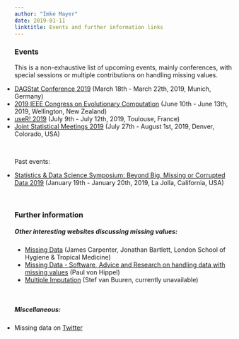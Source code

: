 ```yaml
---
author: "Imke Mayer"
date: 2019-01-11
linktitle: Events and further information links
---
```



### Events

This is a non-exhaustive list of upcoming events, mainly conferences, with special sessions or multiple contributions on handling missing values.

<ul class="list-group" id="events-list">
<li class="list-group-item"> <a href="https://www.dagstat2019.statistik.uni-muenchen.de/index.html" target="_blank">DAGStat Conference 2019</a> (March 18th - March 22th, 2019, Munich, Germany)</li>
<li class="list-group-item"> <a href="http://cec2019.org/index.html" target="_blank">2019 IEEE Congress on Evolutionary Computation</a> (June 10th - June 13th, 2019, Wellington, New Zealand)</li>
<li class="list-group-item"> <a href="http://user2019.r-project.org" target="_blank">useR! 2019</a> (July 9th - July 12th, 2019, Toulouse, France)</li>
<li class="list-group-item"> <a href="http://ww2.amstat.org/meetings/jsm/2019/index.cfm" target="_blank">Joint Statistical Meetings 2019</a> (July 27th - August 1st, 2019, Denver, Colorado, USA)</li>
</ul>

</br>

Past events:

<ul class="list-group" id="events-list">
<li class="list-group-item"> <a href="http://datascience.ucsd.edu/statistics-symposium/" target="_blank">Statistics & Data Science Symposium: Beyond Big, Missing or Corrupted Data 2019</a> (January 19th - January 20th, 2019, La Jolla, California, USA)</li>
</ul>

</br>

### Further information

##### Other interesting websites discussing missing values:
<ul class="list-group" id="websites-list">
<li class="list-group-item"> <a href="http://www.missingdata.org.uk" target="_blank">Missing Data</a> (James Carpenter, Jonathan Bartlett, London School of Hygiene & Tropical Medicine)</li>
<li class="list-group-item"> <a href="https://missingdata.org" target="_blank">Missing Data -
Software, Advice and Research on handling data with missing values</a> (Paul von Hippel)</li>
<li class="list-group-item"> <a href="http://www.multiple-imputation.com" target="_blank">Multiple Imputation</a> (Stef van Buuren, currently unavailable)</li>
</ul>

</br>

##### Miscellaneous:

<ul class="list-group" id="misc-list">
	<li class="list-group-item">Missing data on <a href="https://twitter.com/hashtag/missingdata" target="_blank">Twitter</a></li>
</ul>

<style>
#events-list
{
	padding: 0px;
}
#misc-list
{
	padding: 0px;
}
</style>

</br>

